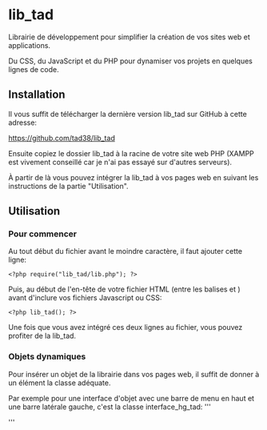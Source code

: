 # lib_tad

Librairie de développement pour simplifier la création de vos sites web et applications.

Du CSS, du JavaScript et du PHP pour dynamiser vos projets en quelques lignes de code.

## Installation

Il vous suffit de télécharger la dernière version lib_tad sur GitHub à cette adresse:

https://github.com/tad38/lib_tad

Ensuite copiez le dossier lib_tad à la racine de votre site web PHP (XAMPP est vivement conseillé car je n'ai pas essayé sur d'autres serveurs).

À partir de là vous pouvez intégrer la lib_tad à vos pages web en suivant les instructions de la partie "Utilisation".

## Utilisation

### Pour commencer

Au tout début du fichier avant le moindre caractère, il faut ajouter cette ligne:

```<?php require("lib_tad/lib.php"); ?>```

Puis, au début de l'en-tête de votre fichier HTML (entre les balises <head> et </head>) avant d'inclure vos fichiers Javascript ou CSS:

```<?php lib_tad(); ?>```

Une fois que vous avez intégré ces deux lignes au fichier, vous pouvez profiter de la lib_tad.

### Objets dynamiques

Pour insérer un objet de la librairie dans vos pages web, il suffit de donner à un élément la classe adéquate.

Par exemple pour une interface d'objet avec une barre de menu en haut et une barre latérale gauche, c'est la classe interface_hg_tad:
'''
<div class="interface_hg_tad">
  <div style="background-color: red;"></div>
  <div style="background-color: green;"></div>
  <div style="background-color: blue;"></div>
</div>
'''

